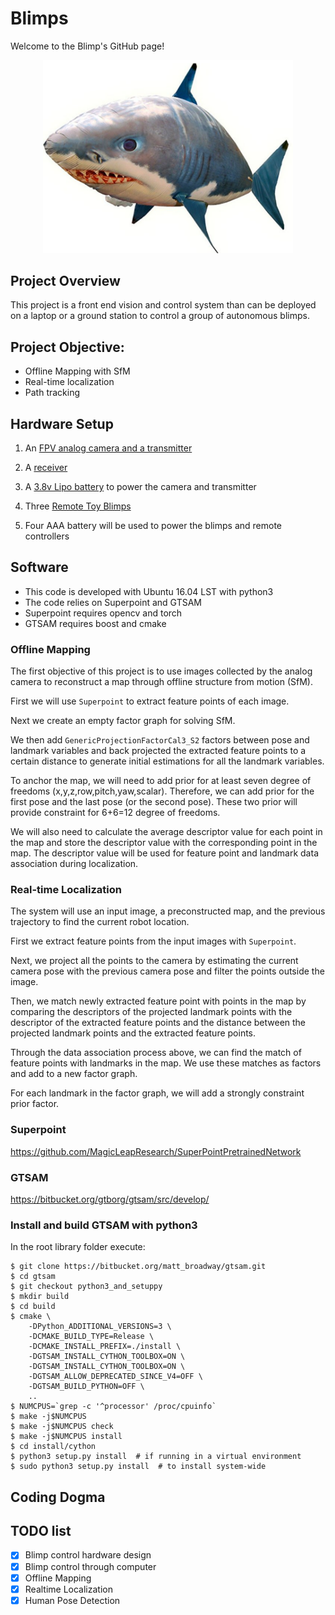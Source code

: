 # Blimps

Welcome to the Blimp's GitHub page!

<div align="center"> <img src="docs/images/blimp.png" width="400"/> </div>

## Project Overview

This project is a front end vision and control system than can be deployed on a laptop or a ground station to control a group of autonomous blimps.

## Project Objective:

* Offline Mapping with SfM
* Real-time localization
* Path tracking

## Hardware Setup

1. An [FPV analog camera and a transmitter](https://www.amazon.com/dp/B078GXGYH5/ref=sspa_dk_detail_0?psc=1&pd_rd_i=B078GXGYH5&pf_rd_m=ATVPDKIKX0DER&pf_rd_p=f52e26da-1287-4616-824b-efc564ff75a4&pf_rd_r=PDSQGB7KPVB4F2CVWKHX&pd_rd_wg=TfCln&pf_rd_s=desktop-dp-sims&pf_rd_t=40701&pd_rd_w=P08gC&pf_rd_i=desktop-dp-sims&pd_rd_r=2cd61361-c1a2-11e8-bfb2-a95fb8e0f3b4)

2. A [receiver](https://www.amazon.com/EACHINE-Receiver-Channel-Android-Smartphone/dp/B071VZYLYH/ref=sr_1_2?ie=UTF8&qid=1539615997&sr=8-2&keywords=eachine+rotg01)

3. A [3.8v Lipo battery](https://www.amazon.com/Crazepony-230mAh-Battery-Inductrix-Connector/dp/B01N0Z0ME2/ref=lp_11745091011_1_13?srs=11745091011&ie=UTF8&qid=1538149383&sr=8-13) to power the camera and transmitter

4. Three [Remote Toy Blimps](https://www.amazon.com/Air-Swimmers-Remote-Control-Flying/dp/B005FYEAJ8/ref=sr_1_1?ie=UTF8&qid=1537814028&sr=8-1&keywords=shark+blimp)

5. Four AAA battery will be used to power the blimps and remote controllers


## Software

- This code is developed with Ubuntu 16.04 LST with python3
- The code relies on Superpoint and GTSAM
- Superpoint requires opencv and torch
- GTSAM requires boost and cmake

### Offline Mapping

The first objective of this project is to use images collected by the analog camera to reconstruct a map through offline structure from motion (SfM).

First we will use `Superpoint` to extract feature points of each image. 

Next we create an empty factor graph for solving SfM.

We then add  `GenericProjectionFactorCal3_S2` factors between pose and landmark variables and back projected the extracted feature points to a certain distance to generate initial estimations for all the landmark variables.

To anchor the map, we will need to add prior for at least seven degree of freedoms (x,y,z,row,pitch,yaw,scalar). Therefore, we can add prior for the first pose and the last pose (or the second pose). These two prior will provide constraint for 6+6=12 degree of freedoms.

We will also need to calculate the average descriptor value for each point in the map and store the descriptor value with the corresponding point in the map. The descriptor value will be used for feature point and landmark data association during localization.

### Real-time Localization

The system will use an input image, a preconstructed map, and the previous trajectory to find the current robot location. 

First we extract feature points from the input images with `Superpoint`.

Next, we project all the points to the camera by estimating the current camera pose with the previous camera pose and filter the points outside the image. 

Then, we match newly extracted feature point with points in the map by comparing the descriptors of the projected landmark points with the descriptor of the extracted feature points and the distance between the projected landmark points and the extracted feature points.

Through the data association process above, we can find the match of feature points with landmarks in the map. We use these matches as factors and add to a new factor graph.

For each landmark in the factor graph, we will add a strongly constraint prior factor.



### Superpoint
https://github.com/MagicLeapResearch/SuperPointPretrainedNetwork

### GTSAM
https://bitbucket.org/gtborg/gtsam/src/develop/


### Install and build GTSAM with python3

In the root library folder execute:
```
$ git clone https://bitbucket.org/matt_broadway/gtsam.git
$ cd gtsam
$ git checkout python3_and_setuppy
$ mkdir build
$ cd build
$ cmake \
    -DPython_ADDITIONAL_VERSIONS=3 \
    -DCMAKE_BUILD_TYPE=Release \
    -DCMAKE_INSTALL_PREFIX=./install \
    -DGTSAM_INSTALL_CYTHON_TOOLBOX=ON \
    -DGTSAM_INSTALL_CYTHON_TOOLBOX=ON \
    -DGTSAM_ALLOW_DEPRECATED_SINCE_V4=OFF \
    -DGTSAM_BUILD_PYTHON=OFF \
    ..
$ NUMCPUS=`grep -c '^processor' /proc/cpuinfo`
$ make -j$NUMCPUS
$ make -j$NUMCPUS check
$ make -j$NUMCPUS install
$ cd install/cython
$ python3 setup.py install  # if running in a virtual environment
$ sudo python3 setup.py install  # to install system-wide
```

## Coding Dogma


## TODO list
- [x] Blimp control hardware design
- [x] Blimp control through computer
- [x] Offline Mapping
- [x] Realtime Localization
- [x] Human Pose Detection